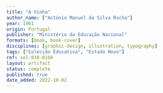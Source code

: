 ```yaml
---
title: "A Vinha"
author_name: ["António Manuel da Silva Rocha"]
year: 1961
origin: Portugal
publisher: "Ministério da Educação Nacional"
formats: [book, book-cover]
disciplines: [graphic-design, illustration, typography]
tags: ["Colecção Educativa", "Estado Novo"]
ref: sol-030-0168
layout: artifact
status: complete
published: true
date_added: 2022-10-02
---
```

